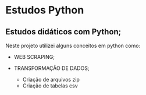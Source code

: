 # Estudos Python

## Estudos didáticos com Python;

Neste projeto utilizei alguns conceitos em python como:
- WEB SCRAPING;

- TRANSFORMAÇÃO DE DADOS;
  
  - Criação de arquivos zip
  - Criação de tabelas csv

